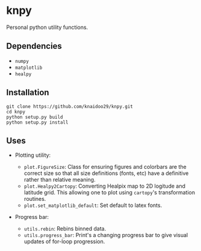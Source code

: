 # knpy

Personal python utility functions.

## Dependencies

- `numpy`
- `matplotlib`
- `healpy`

## Installation

```
git clone https://github.com/knaidoo29/knpy.git
cd knpy
python setup.py build
python setup.py install
```

## Uses

- Plotting utility:
  - `plot.FigureSize`: Class for ensuring figures and colorbars are the correct size so that all size definitions (fonts, etc) have a definitive rather than relative meaning.
  - `plot.Healpy2Cartopy`: Converting Healpix map to 2D logitude and latitude grid. This allowing one to plot using `cartopy`'s transformation routines.
  - `plot.set_matplotlib_default`: Set default to latex fonts.

- Progress bar:
  - `utils.rebin`: Rebins binned data.
  - `utils.progress_bar`: Print's a changing progress bar to give visual updates of for-loop progression.
